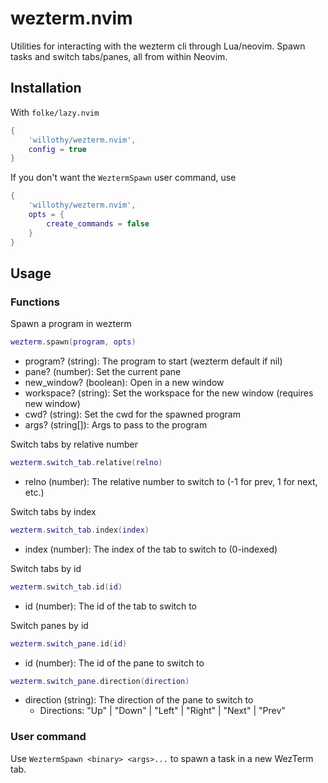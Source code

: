# wezterm.nvim

Utilities for interacting with the wezterm cli through Lua/neovim. Spawn tasks and switch tabs/panes, all from within Neovim.

## Installation

With `folke/lazy.nvim`

```lua
{
    'willothy/wezterm.nvim',
    config = true
}
```

If you don't want the `WeztermSpawn` user command, use

```lua
{
    'willothy/wezterm.nvim',
    opts = {
        create_commands = false
    }
}
```

## Usage

### Functions

Spawn a program in wezterm

```lua
wezterm.spawn(program, opts)
```

- program? (string): The program to start (wezterm default if nil)
- pane? (number): Set the current pane
- new_window? (boolean): Open in a new window
- workspace? (string): Set the workspace for the new window (requires new window)
- cwd? (string): Set the cwd for the spawned program
- args? (string[]): Args to pass to the program

Switch tabs by relative number

```lua
wezterm.switch_tab.relative(relno)
```

- relno (number): The relative number to switch to (-1 for prev, 1 for next, etc.)

Switch tabs by index

```lua
wezterm.switch_tab.index(index)
```

- index (number): The index of the tab to switch to (0-indexed)

Switch tabs by id

```lua
wezterm.switch_tab.id(id)
```

- id (number): The id of the tab to switch to

Switch panes by id

```lua
wezterm.switch_pane.id(id)
```

- id (number): The id of the pane to switch to

```lua
wezterm.switch_pane.direction(direction)
```

- direction (string): The direction of the pane to switch to
  - Directions: "Up" | "Down" | "Left" | "Right" | "Next" | "Prev"

### User command

Use `WeztermSpawn <binary> <args>...` to spawn a task in a new WezTerm tab.

